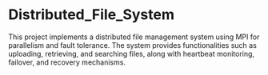 # Distributed_File_System
This project implements a distributed file management system using MPI for parallelism and fault tolerance. The system provides functionalities such as uploading, retrieving, and searching files, along with heartbeat monitoring, failover, and recovery mechanisms.
